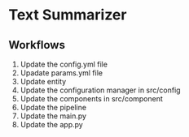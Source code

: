 # Text Summarizer

## Workflows

1. Update the config.yml file
2. Upadate params.yml file
3. Update entity
4. Update the configuration manager in src/config
5. Update the components in src/component
6. Update the pipeline 
7. Update the main.py
8. Update the app.py


